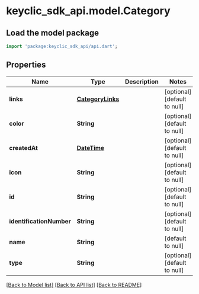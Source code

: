 # keyclic_sdk_api.model.Category

## Load the model package
```dart
import 'package:keyclic_sdk_api/api.dart';
```

## Properties
Name | Type | Description | Notes
------------ | ------------- | ------------- | -------------
**links** | [**CategoryLinks**](CategoryLinks.md) |  | [optional] [default to null]
**color** | **String** |  | [optional] [default to null]
**createdAt** | [**DateTime**](DateTime.md) |  | [optional] [default to null]
**icon** | **String** |  | [optional] [default to null]
**id** | **String** |  | [optional] [default to null]
**identificationNumber** | **String** |  | [optional] [default to null]
**name** | **String** |  | [default to null]
**type** | **String** |  | [optional] [default to null]

[[Back to Model list]](../README.md#documentation-for-models) [[Back to API list]](../README.md#documentation-for-api-endpoints) [[Back to README]](../README.md)


